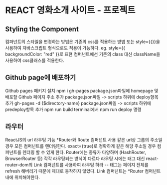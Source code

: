 # REACT 영화소개 사이트  - 프로젝트

## Styling the Component
컴퍼넌트의 스타일을 변경하는 방법은 기존의 css를 적용하는 방법 또는 style={{}}을 사용하여 자바스크립트 형식으로도 적용이 가능하다. eg. style={{ backgroundColor: "red" }}로 표현
컴퍼넌트에선 기존의 class 대신 className을 사용하여 css클래스를 적용한다.

## Github page에 배포하기
Github pages 패키지 설치 npm i gh-pages
package.json파일에 homepage 및 배포할 Github 페이지 주소 추가
package.json파일 -> scripts 하위에 deploy항목 추가 gh-pages -d {$directory-name}
package.json파일 -> scripts 하위에 predeploy항목 추가 npm run build
terminal에서 npm run deploy 명령

## 라우터
ReactJS의 url 라우팅 기능
*Router와 Route 컴퍼넌트 사용
같은 url상 그룹의 주소일 경우 모든 컴퍼넌트를 렌더링한다.
exact={true}로 정확하게 같은 해당 주소일 경우 컴퍼넌트를 렌더링 할 수 있게 한다.
Router에는 종류가 다양하며 (HashRouter, BrowserRouter 등) 각각 라우팅되는 방식이 다르다
라우팅 시에는 <a>태그 대신 react-router-dom의 Link 컴퍼넌트를 사용하여 라우팅 하라 -- <a>태그는 페이지 전체를 refresh 해버리기 때문에 제대로 동작하지 않았다.
Link 컴퍼넌트는 *Router 컴퍼넌트 내에 위치해야한다.
